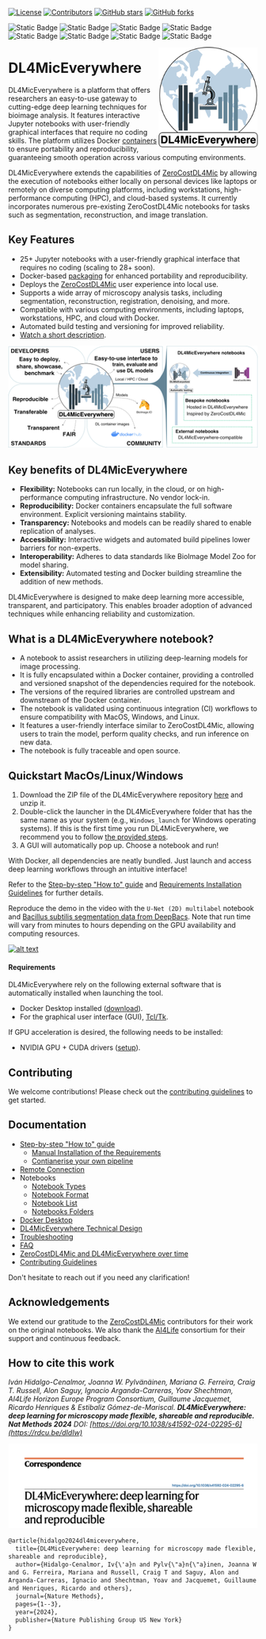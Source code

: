 [![License](https://img.shields.io/github/license/HenriquesLab/DL4MicEverywhere?color=Green)](https://github.com/HenriquesLab/DL4MicEverywhere/blob/main/LICENSE.txt)
[![Contributors](https://img.shields.io/github/contributors-anon/HenriquesLab/DL4MicEverywhere)](https://github.com/HenriquesLab/DL4MicEverywhere/graphs/contributors)
[![GitHub stars](https://img.shields.io/github/stars/HenriquesLab/DL4MicEverywhere?style=social)](https://github.com/HenriquesLab/DL4MicEverywhere/)
[![GitHub forks](https://img.shields.io/github/forks/HenriquesLab/DL4MicEverywhere?style=social)](https://github.com/HenriquesLab/DL4MicEverywhere/)

![Static Badge](https://img.shields.io/badge/binary_segmentation-3-blue?labelColor=white&color=gray)
![Static Badge](https://img.shields.io/badge/semantic_segmentation-1-blue?labelColor=white&color=gray)
![Static Badge](https://img.shields.io/badge/instance_segmentation-6-blue?labelColor=white&color=gray)
![Static Badge](https://img.shields.io/badge/object_detection-3-blue?labelColor=white&color=gray)
![Static Badge](https://img.shields.io/badge/denoising_&_restoration-6-blue?labelColor=white&color=gray)
![Static Badge](https://img.shields.io/badge/superresolution-3-blue?labelColor=white&color=gray)
![Static Badge](https://img.shields.io/badge/artificial_labelling-4-blue?labelColor=white&color=gray)
![Static Badge](https://img.shields.io/badge/registration-1-blue?labelColor=white&color=gray)

<!--
![Static Badge](https://img.shields.io/badge/macOS-9-blue?labelColor=white&color=orangered)
![Static Badge](https://img.shields.io/badge/Linux_&_Windows-5-blue?labelColor=white&color=orangered)
![Static Badge](https://img.shields.io/badge/GPU_connection-5-blue?labelColor=white&color=yellow)
-->

<img src="https://github.com/HenriquesLab/DL4MicEverywhere/blob/main/docs/logo/dl4miceverywhere-logo.png" align="right" width="200"/>

# DL4MicEverywhere

DL4MicEverywhere is a platform that offers researchers an easy-to-use gateway to cutting-edge deep learning techniques for bioimage analysis. It features interactive Jupyter notebooks with user-friendly graphical interfaces that require no coding skills. 
The platform utilizes Docker [containers](https://hub.docker.com/repository/docker/henriqueslab/dl4miceverywhere) to ensure portability and reproducibility, guaranteeing smooth operation across various computing environments.

DL4MicEverywhere extends the capabilities of [ZeroCostDL4Mic](https://github.com/HenriquesLab/ZeroCostDL4Mic) by allowing the execution of notebooks either locally on personal devices like laptops or remotely on diverse computing platforms, including workstations, high-performance computing (HPC), and cloud-based systems. 
It currently incorporates numerous pre-existing ZeroCostDL4Mic notebooks for tasks such as segmentation, reconstruction, and image translation.

## Key Features

- 25+ Jupyter notebooks with a user-friendly graphical interface that requires no coding (scaling to 28+ soon).
- Docker-based [packaging](https://hub.docker.com/repository/docker/henriqueslab/dl4miceverywhere) for enhanced portability and reproducibility.
- Deploys the [ZeroCostDL4Mic](https://github.com/HenriquesLab/ZeroCostDL4Mic) user experience into local use.
- Supports a wide array of microscopy analysis tasks, including segmentation, reconstruction, registration, denoising, and more.
- Compatible with various computing environments, including laptops, workstations, HPC, and cloud with Docker.
- Automated build testing and versioning for improved reliability.
- [Watch a short description](https://www.youtube.com/watch?v=kRIAls6oT4k).

![Sample Notebook](docs/images/policy.png)

## Key benefits of DL4MicEverywhere

- **Flexibility:** Notebooks can run locally, in the cloud, or on high-performance computing infrastructure. No vendor lock-in.
- **Reproducibility:** Docker containers encapsulate the full software environment. Explicit versioning maintains stability.
- **Transparency:** Notebooks and models can be readily shared to enable replication of analyses.
- **Accessibility:** Interactive widgets and automated build pipelines lower barriers for non-experts.
- **Interoperability:** Adheres to data standards like BioImage Model Zoo for model sharing.
- **Extensibility:** Automated testing and Docker building streamline the addition of new methods.

DL4MicEverywhere is designed to make deep learning more accessible, transparent, and participatory. This enables broader adoption of advanced techniques while enhancing reliability and customization.

## What is a DL4MicEverywhere notebook?

- A notebook to assist researchers in utilizing deep-learning models for image processing.
- It is fully encapsulated within a Docker container, providing a controlled and versioned snapshot of the dependencies required for the notebook.
- The versions of the required libraries are controlled upstream and downstream of the Docker container.
- The notebook is validated using continuous integration (CI) workflows to ensure compatibility with MacOS, Windows, and Linux.
- It features a user-friendly interface similar to ZeroCostDL4Mic, allowing users to train the model, perform quality checks, and run inference on new data.
- The notebook is fully traceable and open source.

## Quickstart MacOs/Linux/Windows

1. Download the ZIP file of the DL4MicEverywhere repository [here](https://github.com/HenriquesLab/DL4MicEverywhere/archive/refs/heads/main.zip) and unzip it.
2. Double-click the launcher in the DL4MicEverywhere folder that has the same name as your system (e.g., `Windows_launch` for Windows operating systems). If this is the first time you run DL4MicEverywhere, we recommend you to follow [the provided steps](https://github.com/HenriquesLab/DL4MicEverywhere/blob/main/docs/USER_GUIDE.md#run-dl4miceverywhere-for-the-first-time).
3. A GUI will automatically pop up. Choose a notebook and run!

With Docker, all dependencies are neatly bundled. Just launch and access deep learning workflows through an intuitive interface!

Refer to the [Step-by-step "How to" guide](docs/USER_GUIDE.md) and [Requirements Installation Guidelines](docs/REQUIREMENTS_INSTALLATION.md) for further details.

Reproduce the demo in the video with the `U-Net (2D) multilabel` notebook and [Bacillus subtilis segmentation data from DeepBacs](https://zenodo.org/records/5639253). Note that run time will vary from minutes to hours depending on the GPU availability and computing resources. 

[![alt text](https://github.com/HenriquesLab/DL4MicEverywhere/blob/documentation/Wiki%20images/STEP_BY_STEP.gif)](https://youtu.be/rUt1aG_AXh8?si=cz1j0rwVZbfDbCXG)

#### Requirements
DL4MicEverywhere rely on the following external software that is automatically installed when launching the tool.
- Docker Desktop installed ([download](https://www.docker.com/products/docker-desktop)).
- For the graphical user interface (GUI),  [Tcl/Tk](https://www.tcl.tk/).

If GPU acceleration is desired, the following needs to be installed:
- NVIDIA GPU + CUDA drivers ([setup](https://docs.nvidia.com/cuda/)).

## Contributing

We welcome contributions! Please check out the [contributing guidelines](CONTRIBUTING.md) to get started.

## Documentation
- [Step-by-step "How to" guide](docs/USER_GUIDE.md)
  - [Manual Installation of the Requirements](docs/REQUIREMENTS_INSTALLATION.md)
  - [Contianerise your own pipeline](https://github.com/HenriquesLab/DL4MicEverywhere/blob/main/docs/USER_GUIDE.md#5-containerise-your-own-pipelines-advanced-options)
- [Remote Connection](https://github.com/HenriquesLab/DL4MicEverywhere/blob/main/docs/REMOTE_CONNECTION.md)
- Notebooks
  - [Notebook Types](docs/NOTEBOOK_TYPES.md)
  - [Notebook Format](docs/FORMAT.md)
  - [Notebook List](docs/NOTEBOOKS.md)
  - [Notebooks Folders](https://github.com/HenriquesLab/DL4MicEverywhere/tree/main/notebooks)
- [Docker Desktop](docs/DOCKER_DESKTOP.md)
- [DL4MicEverywhere Technical Design](docs/DESIGN.md)
- [Troubleshooting](docs/TROUBLESHOOTING.md)
- [FAQ](docs/FAQ.md)
- [ZeroCostDL4Mic and DL4MicEverywhere over time](docs/DL4MicEverywhere_overtime.md)
- [Contributing Guidelines](CONTRIBUTING.md) 

Don't hesitate to reach out if you need any clarification!

## Acknowledgements

We extend our gratitude to the [ZeroCostDL4Mic](https://github.com/HenriquesLab/ZeroCostDL4Mic) contributors for their work on the original notebooks. We also thank the [AI4Life](https://ai4life.eurobioimaging.eu/) consortium for their support and continuous feedback.

## How to cite this work

_Iván Hidalgo-Cenalmor, Joanna W. Pylvänäinen, Mariana G. Ferreira, Craig T. Russell, Alon Saguy, Ignacio Arganda-Carreras, Yoav Shechtman, AI4Life Horizon Europe Program Consortium, Guillaume Jacquemet, Ricardo Henriques & Estibaliz Gómez-de-Mariscal.
**DL4MicEverywhere: deep learning for microscopy made flexible, shareable and reproducible.  Nat Methods 2024**
DOI: [https://doi.org/10.1038/s41592-024-02295-6](https://rdcu.be/dIdIw)_

[![NatureMethodsPaper](https://github.com/HenriquesLab/DL4MicEverywhere/blob/documentation/Wiki%20images/NatureMethod_Paper_Title.png)](https://rdcu.be/dIdIw)

```
@article{hidalgo2024dl4miceverywhere,
  title={DL4MicEverywhere: deep learning for microscopy made flexible, shareable and reproducible},
  author={Hidalgo-Cenalmor, Iv{\'a}n and Pylv{\"a}n{\"a}inen, Joanna W and G. Ferreira, Mariana and Russell, Craig T and Saguy, Alon and Arganda-Carreras, Ignacio and Shechtman, Yoav and Jacquemet, Guillaume and Henriques, Ricardo and others},
  journal={Nature Methods},
  pages={1--3},
  year={2024},
  publisher={Nature Publishing Group US New York}
}
```
